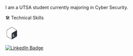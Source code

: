 I am a UTSA student currently majoring in Cyber Security.

:hammer_and_wrench: Technical Skills
<div>
  <img src="https://github.com/devicons/devicon/blob/master/icons/bash/bash-plain.svg" title="Bash" alt="bash" width="40" height="40"/>&nbsp;
</div>
<p> </p>
<div id="badges">
  <a href="www.linkedin.com/in/william-d-626444286/">
    <img src="https://img.shields.io/badge/LinkedIn-blue?style=for-the-badge&logo=linkedin&logoColor=white" alt="LinkedIn Badge"/>
</div>
